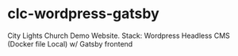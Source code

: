 # clc-wordpress-gatsby
City Lights Church Demo Website. Stack: Wordpress Headless CMS (Docker file Local) w/ Gatsby frontend
